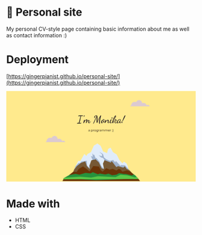 # 🌟 Personal site

My personal CV-style page containing basic information about me as well as contact information :)

# Deployment

[https://gingerpianist.github.io/personal-site/](https://gingerpianist.github.io/personal-site/)

![web-preview](/images/readme-image.png)

# Made with

-   HTML
-   CSS
